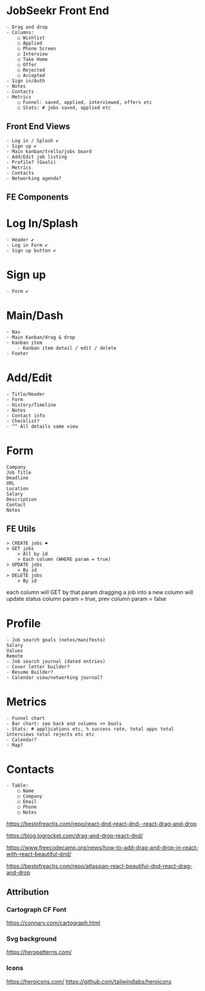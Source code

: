 # JobSeekr Front End

    - Drag and drop
    - Columns:
    	○ Wishlist
    	○ Applied
    	○ Phone Screen
    	○ Interview
    	○ Take Home
    	○ Offer
    	○ Rejected
    	○ Accepted
    - Sign in/Auth
    - Notes
    - Contacts
    - Metrics
    	○ Funnel: saved, applied, interviewed, offers etc
    	○ Stats: # jobs saved, applied etc

## Front End Views

    - Log in / Splash ✔︎
    - Sign up ✔︎
    - Main kanban/trello/jobs board
    - Add/Edit job listing
    - Profile? (Goals)
    - Metrics
    - Contacts
    - Networking agenda?

## FE Components

# Log In/Splash

    - Header ✔︎
    - Log in Form ✔︎
    - Sign up button ✔︎

# Sign up

    - Form ✔︎

# Main/Dash

    - Nav
    - Main Kanban/drag & drop
    - Kanban item
        - Kanban item detail / edit / delete
    - Footer

# Add/Edit

    - Title/Header
    - Form
    - History/Timeline
    - Notes
    - Contact info
    - Checklist?
    - ^^ All details same view

# Form

    Company
    Job Title
    Deadline
    URL
    Location
    Salary
    Description
    Contact
    Notes

## FE Utils

    > CREATE jobs ❤︎
    > GET jobs
        > All by id
        > Each column (WHERE param = true)
    > UPDATE jobs
        > By id
    > DELETE jobs
        > By id

each column will GET by that param
dragging a job into a new column will update status column param = true, prev column param = false

# Profile

    - Job search goals (notes/manifesto)
    Salary
    Values
    Remote
    - Job search journal (dated entries)
    - Cover letter builder?
    - Resume Builder?
    - Calendar view/networking journal?

# Metrics

    - Funnel chart
    - Bar chart: see back end columns >> bools
    - Stats: # applications etc, % success rate, total apps total interviews total rejects etc etc
    - Calendar?
    - Map?

# Contacts

    - Table:
    	○ Name
    	○ Company
    	○ Email
    	○ Phone
    	○ Notes

https://bestofreactjs.com/repo/react-dnd-react-dnd--react-drag-and-drop

https://blog.logrocket.com/drag-and-drop-react-dnd/

https://www.freecodecamp.org/news/how-to-add-drag-and-drop-in-react-with-react-beautiful-dnd/

https://bestofreactjs.com/repo/atlassian-react-beautiful-dnd-react-drag-and-drop

## Attribution

### Cartograph CF Font

https://connary.com/cartograph.html

### Svg background

https://heropatterns.com/

### Icons

https://heroicons.com/
https://github.com/tailwindlabs/heroicons
